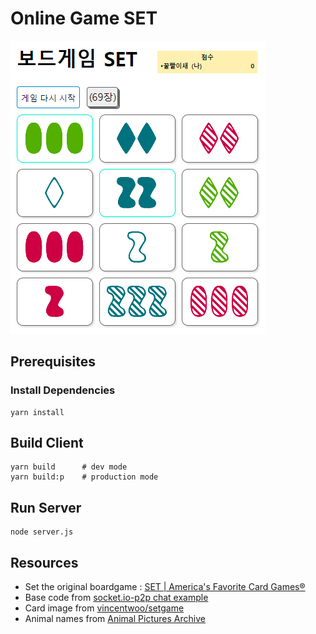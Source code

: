 # Online Game SET

![SET preview](/preview.png)

## Prerequisites

### Install Dependencies
```
yarn install
```

## Build Client
```
yarn build      # dev mode
yarn build:p    # production mode
```

## Run Server
```
node server.js
```

## Resources
* Set the original boardgame : [SET | America's Favorite Card Games®](http://www.setgame.com/set) 
* Base code from [socket.io-p2p chat example](https://github.com/socketio/socket.io-p2p/tree/master/examples/chat)
* Card image from [vincentwoo/setgame](https://github.com/vincentwoo/setgame)
* Animal names from [Animal Pictures Archive](http://animal.memozee.com/animal/Dic/)

